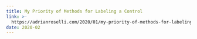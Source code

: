 ```yaml
---
title: My Priority of Methods for Labeling a Control
link: >-
  https://adrianroselli.com/2020/01/my-priority-of-methods-for-labeling-a-control.html
date: 2020-02
---
```


